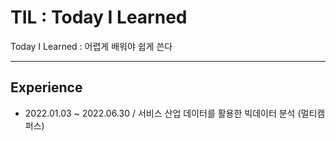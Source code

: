 

# TIL : Today I Learned

Today I Learned : 어렵게 배워야 쉽게 쓴다



---



## Experience

- 2022.01.03 ~ 2022.06.30 / 서비스 산업 데이터를 활용한 빅데이터 분석 (멀티캠퍼스)

